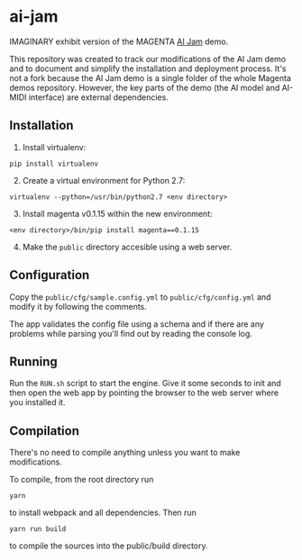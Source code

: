 # ai-jam

IMAGINARY exhibit version of the MAGENTA [AI Jam](https://github.com/tensorflow/magenta-demos/tree/master/ai-jam-js)
demo.

This repository was created to track our modifications of the AI Jam demo and to document and simplify the
installation and deployment process. It's not a fork because the AI Jam demo is a single folder of the whole
Magenta demos repository. However, the key parts of the demo (the AI model and AI-MIDI interface) are external
dependencies.

## Installation

1. Install virtualenv:
```
pip install virtualenv
```

2. Create a virtual environment for Python 2.7:

```
virtualenv --python=/usr/bin/python2.7 <env directory>
```

3. Install magenta v0.1.15 within the new environment:
```
<env directory>/bin/pip install magenta==0.1.15

```

4. Make the `public` directory accesible using a web server.

## Configuration

Copy the `public/cfg/sample.config.yml` to `public/cfg/config.yml` and modify it by following the comments.

The app validates the config file using a schema and if there are any problems while parsing you'll find out by
reading the console log.

## Running

Run the `RUN.sh` script to start the engine. Give it some seconds to init and then open the web app by pointing
the browser to the web server where you installed it.

## Compilation

There's no need to compile anything unless you want to make modifications.

To compile, from the root directory run

```
yarn
```

to install webpack and all dependencies. Then run

```
yarn run build
```

to compile the sources into the public/build directory.

